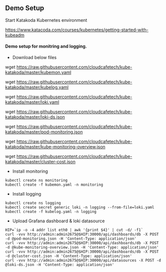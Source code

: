 ## Demo Setup

Start Katakoda Kubernetes environment

https://www.katacoda.com/courses/kubernetes/getting-started-with-kubeadm

#### Demo setup for monitring and logging.

- Download below files

wget https://raw.githubusercontent.com/cloudcafetech/kube-katakoda/master/kubemon.yaml

wget https://raw.githubusercontent.com/cloudcafetech/kube-katakoda/master/kubelog.yaml

wget https://raw.githubusercontent.com/cloudcafetech/kube-katakoda/master/loki.yaml

wget https://raw.githubusercontent.com/cloudcafetech/kube-katakoda/master/loki-ds.json

wget https://raw.githubusercontent.com/cloudcafetech/kube-katakoda/master/pod-monitoring.json

wget https://raw.githubusercontent.com/cloudcafetech/kube-katakoda/master/kube-monitoring-overview.json

wget https://raw.githubusercontent.com/cloudcafetech/kube-katakoda/master/cluster-cost.json

- Install monitoring

```
kubectl create ns monitoring
kubectl create -f kubemon.yaml -n monitoring
```

- Install logging

```
kubectl create ns logging
kubectl create secret generic loki -n logging --from-file=loki.yaml
kubectl create -f kubelog.yaml -n logging
```

- Upload Grafana dashboard & loki datasource

```
HIP=`ip -o -4 addr list eth0 | awk '{print $4}' | cut -d/ -f1`
curl -vvv http://admin:admin2675@$HIP:30000/api/dashboards/db -X POST -d @pod-monitoring.json -H 'Content-Type: application/json'
curl -vvv http://admin:admin2675@$HIP:30000/api/dashboards/db -X POST -d @kube-monitoring-overview.json -H 'Content-Type: application/json'
curl -vvv http://admin:admin2675@$HIP:30000/api/dashboards/db -X POST -d @cluster-cost.json -H 'Content-Type: application/json'
curl -vvv http://admin:admin2675@$HIP:30000/api/datasources -X POST -d @loki-ds.json -H 'Content-Type: application/json' 
```
